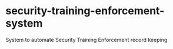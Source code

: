 # security-training-enforcement-system
System to automate Security Training Enforcement record keeping
